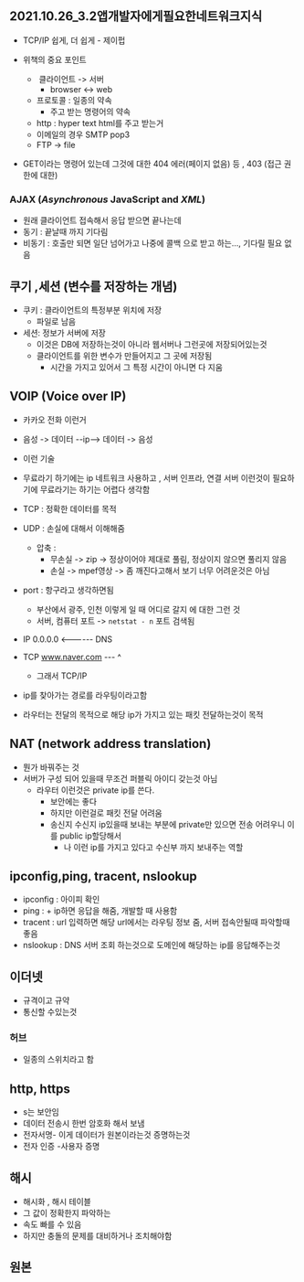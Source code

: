 ## 2021.10.26_3.2앱개발자에게필요한네트워크지식

- TCP/IP 쉽게, 더 쉽게 - 제이펍

- 위책의 중요 포인트
  - ​	클라이언트  -> 서버
    - browser  <-> web
  - 프로토콜 : 일종의 약속
    - 주고 받는 명령어의 약속
  - http : hyper text html를 주고 받는거
  - 이메일의 경우 SMTP pop3
  - FTP -> file
- GET이라는 명령어 있는데 그것에 대한 404 에러(페이지 없음) 등 , 403 (접근 권한에 대한)

### AJAX (*Asynchronous* JavaScript and *XML*)

- 원래 클라이언트 접속해서 응답 받으면 끝나는데
- 동기 : 끝날때 까지 기다림
- 비동기 : 호출만 되면 일단 넘어가고 나중에 콜백 으로 받고 하는..., 기다릴 필요 없음

## 쿠기 ,세션 (변수를 저장하는 개념)

- 쿠키 : 클라이언트의 특정부분 위치에 저장
  - 파일로 남음
- 세션: 정보가 서버에 저장
  - 이것은 DB에 저장하는것이 아니라 웹서버나 그런곳에 저장되어있는것
  - 클라이언트를 위한 변수가 만들어지고 그 곳에 저장됨
    - 시간을 가지고 있어서 그 특정 시간이 아니면 다 지움

## VOIP (Voice over IP)

- 카카오 전화 이런거 
- 음성 -> 데이터 --ip--> 데이터 -> 음성
- 이런 기술
- 무료라기 하기에는 ip 네트워크 사용하고 , 서버 인프라, 연결 서버 이런것이 필요하기에 무료라기는 하기는 어렵다 생각함
- TCP : 정확한 데이터를 목적
- UDP : 손실에 대해서 이해해줌
  - 압축 :
    - 무손실 -> zip -> 정상이어야 제대로 풀림, 정상이지 않으면 풀리지 않음
    - 손실 -> mpef영상 -> 좀 깨진다고해서 보기 너무 어려운것은 아님 

- port : 항구라고 생각하면됨
  - 부산에서 광주, 인천 이렇게 일 때 어디로 갈지 에 대한 그런 것
  - 서버, 컴퓨터 포트 -> `netstat - n` 포트 검색됨

- IP 0.0.0.0 <------           DNS
- TCP www.naver.com --- ^
  - 그래서 TCP/IP
- ip를 찾아가는 경로를 라우팅이라고함
- 라우터는 전달의 목적으로 해당 ip가 가지고 있는 패킷 전달하는것이 목적

## NAT (network address translation)

- 뭔가 바꿔주는 것
- 서버가 구성 되어 있을때 무조건 퍼블릭 아이디 갖는것 아님
  - 라우터 이런것은 private ip를 쓴다. 
    - 보안에는 좋다
    - 하지만 이런걸로 패킷 전달 어려움
    - 송신지 수신지 ip있을때 보내는 부분에 private만 있으면 전송 어려우니 이를 public ip할당해서 
      - 나 이런 ip를 가지고 있다고 수신부 까지 보내주는 역할

## ipconfig,ping, tracent, nslookup

- ipconfig : 아이피 확인
- ping :  + ip하면 응답을 해줌, 개발할 때 사용함
- tracent : url 입력하면 해당 url에서는 라우팅 정보 줌, 서버 접속안될때 파악할때 좋음
- nslookup : DNS 서버 조회 하는것으로 도메인에 해당하는 ip를 응답해주는것 

## 이더넷

- 규격이고 규약
- 통신할 수있는것

### 허브

- 일종의 스위치라고 함

## http, https

- s는 보안임
- 데이터 전송시 한번 암호화 해서 보냄
- 전자서명- 이게 데이터가 원본이라는것 증명하는것
- 전자 인증 -사용자 증명

## 해시

- 해시화 , 해시 테이블
- 그 값이 정확한지 파악하는 
- 속도 빠를 수 있음
- 하지만 충돌의 문제를 대비하거나 조치해야함

## 원본


